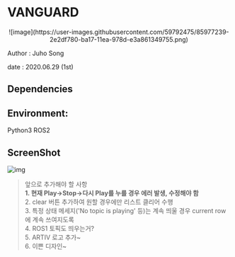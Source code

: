 # VANGUARD

<center> ![image](https://user-images.githubusercontent.com/59792475/85977239-2e2df780-ba17-11ea-978d-e3a861349755.png) </center>

Author : Juho Song

date : 2020.06.29 (1st)



## Dependencies
  
  
## Environment:
  Python3
  ROS2
  
  
  ## ScreenShot
  ![img](rostopic_viewer.png)   
  

> 앞으로 추가해야 할 사항   
> **1. 현재 Play->Stop->다시 Play를 누를 경우 에러 발생, 수정해야 함**   
> 2. clear 버튼 추가하여 원할 경우에만 리스트 클리어 수행   
> 3. 특정 상태 메세지('No topic is playing' 등)는 계속 띄울 경우 current row에 계속 쓰여지도록   
> 4. ROS1 토픽도 띄우는거?   
> 5. ARTIV 로고 추가~   
> 6. 이쁜 디자인~   

